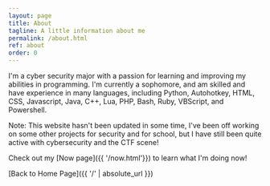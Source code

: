 ```yaml
---
layout: page
title: About
tagline: A little information about me
permalink: /about.html
ref: about
order: 0
---
```


I'm a cyber security major with a passion for learning and improving my abilities in programming. I'm currently a sophomore, and am skilled and have experience in many languages, including Python, Autohotkey, HTML, CSS, Javascript, Java, C++, Lua, PHP, Bash, Ruby, VBScript, and Powershell.


Note: This website hasn't been updated in some time, I've been off working on some other projects for security and for school, but I have still been quite active with cybersecurity and the CTF scene!


Check out my [Now page]({{ '/now.html'}}) to learn what I'm doing now!

[Back to Home Page]({{ '/' | absolute_url }})

